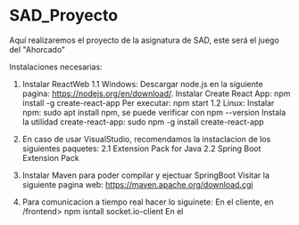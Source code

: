 # SAD_Proyecto
Aquí realizaremos el proyecto de la asignatura de SAD, este será el juego del "Ahorcado"

Instalaciones necesarias:
1. Instalar ReactWeb
 1.1 Windows: Descargar node.js en la siguiente pagina: https://nodejs.org/en/download/.
              Instalar Create React App: npm install -g create-react-app
              Per executar: npm start
 1.2 Linux: Instalar npm: sudo apt install npm, se puede verificar con npm --version
            Instala la utilidad create-react-app: sudo npm -g install create-react-app
2. En caso de usar VisualStudio, recomendamos la instaclacion de los siguientes paquetes:
    2.1 Extension Pack for Java
    2.2 Spring Boot Extension Pack
3. Instalar Maven para poder compilar y ejectuar SpringBoot
    Visitar la siguiente pagina web: https://maven.apache.org/download.cgi

4. Para comunicacion a tiempo real hacer lo siguinete:
    En el cliente, en /frontend> npm isntall socket.io-client
    En el

